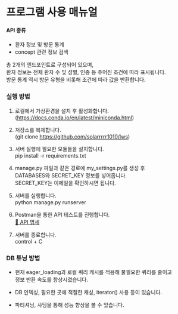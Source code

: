 # 프로그램 사용 매뉴얼  

#### API 종류  

- 환자 정보 및 방문 통계  
- concept 관련 정보 검색  

총 2개의 엔드포인트로 구성되어 있으며,  
환자 정보는 전체 환자 수 및 성별, 인종 등 주어진 조건에 따라 표시됩니다.  
방문 통계 역시 방문 유형을 비롯해 조건에 따라 값을 반환합니다.  

### 실행 방법  

1. 로컬에서 가상환경을 설치 후 활성화합니다.  
(https://docs.conda.io/en/latest/miniconda.html)  

2. 저장소를 복제합니다.   
(git clone https://github.com/solarrrrr1010/lws)  

3. 서버 실행에 필요한 모듈들을 설치합니다.  
pip install -r requirements.txt  

4. manage.py 파일과 같은 경로에 my_settings.py를 생성 후  
DATABASES와 SECRET_KEY 정보를 넣어줍니다.  
SECRET_KEY는 이메일을 확인하시면 됩니다.  

5. 서버를 실행합니다.  
python manage.py runserver  

7. Postman을 통한 API 테스트를 진행합니다.  
[🔗️ API 명세](https://documenter.getpostman.com/view/18177245/UVkqrZtY)  

8. 서버를 종료합니다.  
control + C  

### DB 튜닝 방법
* 현재 eager_loading과 로컬 쿼리 캐시를 적용해 불필요한 쿼리를 줄이고  
정보 반환 속도를 향상시켰습니다.  

* DB 인덱싱, 필요한 곳에 적절한 캐싱, iterator() 사용 등이 있습니다.  

* 파티셔닝, 샤딩을 통해 성능 향상을 볼 수 있습니다.  
